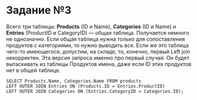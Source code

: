 # Задание №3

Всего три таблицы: **Products** (ID и Name), **Categories** (ID и Name) и **Entries** (ProductID и CategoryID) — общая таблица. Получается немного не однозначно. Если общая таблица нужна только для сопоставления продуктов с категориями, то нужно выводить все. Если же это таблица чего-то имеющегося, допустим, на складе, то, конечно, первый Left join некорректен. Эта версия запроса именно про первый случай. Он будет вытаскивать из таблицы Продуктов имена, даже если ID этих продуктов нет в общей таблице.

```
SELECT Products.Name, Categories.Name FROM products
LEFT OUTER JOIN Entries ON (Products.ID = Entries.ProductID)
LEFT OUTER JOIN Categories ON (Entries.CategoryID = Categories.ID);
```
